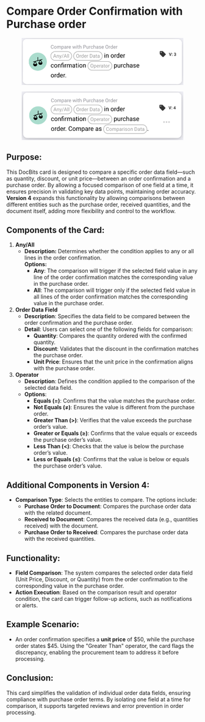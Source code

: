 # Compare Order Confirmation with Purchase order

<figure><img src="../../../../.gitbook/assets/image (8) (1) (1) (1) (1) (1).png" alt="" width="563"><figcaption></figcaption></figure>

<figure><img src="../../../../.gitbook/assets/image (267).png" alt="" width="563"><figcaption></figcaption></figure>

## Purpose:

This DocBits card is designed to compare a specific order data field—such as quantity, discount, or unit price—between an order confirmation and a purchase order. By allowing a focused comparison of one field at a time, it ensures precision in validating key data points, maintaining order accuracy. **Version 4** expands this functionality by allowing comparisons between different entities such as the purchase order, received quantities, and the document itself, adding more flexibility and control to the workflow.

## Components of the Card:

1. **Any/All**&#x20;
   * **Description:** Determines whether the condition applies to any or all lines in the order confirmation.\
     **Options:**
     * **Any**: The comparison will trigger if the selected field value in any line of the order confirmation matches the corresponding value in the purchase order.
     * **All**: The comparison will trigger only if the selected field value in all lines of the order confirmation matches the corresponding value in the purchase order.
2. **Order Data Field**
   * **Description**: Specifies the data field to be compared between the order confirmation and the purchase order.
   * **Detail**: Users can select one of the following fields for comparison:
     * **Quantity**: Compares the quantity ordered with the confirmed quantity.
     * **Discount**: Validates that the discount in the confirmation matches the purchase order.
     * **Unit Price**: Ensures that the unit price in the confirmation aligns with the purchase order.
3. **Operator**
   * **Description**: Defines the condition applied to the comparison of the selected data field.
   * **Options**:
     * **Equals (=)**: Confirms that the value matches the purchase order.
     * **Not Equals (≠)**: Ensures the value is different from the purchase order.
     * **Greater Than (>)**: Verifies that the value exceeds the purchase order’s value.
     * **Greater or Equals (≥)**: Confirms that the value equals or exceeds the purchase order’s value.
     * **Less Than (<)**: Checks that the value is below the purchase order’s value.
     * **Less or Equals (≤)**: Confirms that the value is below or equals the purchase order’s value.

## **Additional Components in Version 4**:

* **Comparison Type**: Selects the entities to compare. The options include:
  * **Purchase Order to Document**: Compares the purchase order data with the related document.
  * **Received to Document**: Compares the received data (e.g., quantities received) with the document.
  * **Purchase Order to Received**: Compares the purchase order data with the received quantities.

## Functionality:

* **Field Comparison**: The system compares the selected order data field (Unit Price, Discount, or Quantity) from the order confirmation to the corresponding value in the purchase order.
* **Action Execution**: Based on the comparison result and operator condition, the card can trigger follow-up actions, such as notifications or alerts.

## Example Scenario:

* An order confirmation specifies a **unit price** of $50, while the purchase order states $45. Using the "Greater Than" operator, the card flags the discrepancy, enabling the procurement team to address it before processing.

## Conclusion:

This card simplifies the validation of individual order data fields, ensuring compliance with purchase order terms. By isolating one field at a time for comparison, it supports targeted reviews and error prevention in order processing.
